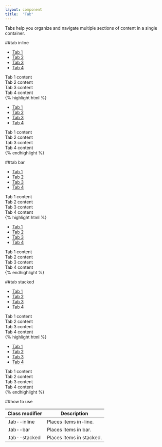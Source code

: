 ```yaml
---
layout: component
title:  "Tab"
---
```


Tabs help you organize and navigate multiple sections of content in a single container.

##tab inline
<div class="penguin-example">
    <div class="tab tab--inline" data-tab="">
        <ul class="tab__block" role="tablist">
            <li class="tab__block__item tab__block__item--selected" role="tab">
                <a href="#tab1-inline" class="tab__block__link">Tab 1</a>
            </li>
            <li class="tab__block__item" role="tab">
                <a href="#tab2-inline" class="tab__block__link">Tab 2</a>
            </li>
            <li class="tab__block__item" role="tab">
                <a href="#tab3-inline" class="tab__block__link">Tab 3</a>
            </li>
            <li class="tab__block__item" role="tab">
                <a href="#tab4-inline" class="tab__block__link">Tab 4</a>
            </li>
        </ul>
        <div class="tab__content">
            <div class="tab__content__item tab__content__item--selected" id="tab1-inline" role="tabpanel">Tab 1 content</div>
            <div class="tab__content__item" id="tab2-inline" role="tabpanel">Tab 2 content</div>
            <div class="tab__content__item" id="tab3-inline" role="tabpanel">Tab 3 content</div>
            <div class="tab__content__item" id="tab4-inline" role="tabpanel">Tab 4 content</div>
        </div>
    </div>
</div>
{% highlight html %}
<div class="tab tab--inline" data-tab>
    <ul class="tab__block" role="tablist">
        <li class="tab__block__item tab__block__item--selected" role="tab">
            <a href="#tab1-inline" class="tab__block__link">Tab 1</a>
        </li>
        <li class="tab__block__item" role="tab">
            <a href="#tab2-inline" class="tab__block__link">Tab 2</a>
        </li>
        <li class="tab__block__item" role="tab">
            <a href="#tab3-inline" class="tab__block__link">Tab 3</a>
        </li>
        <li class="tab__block__item" role="tab">
            <a href="#tab4-inline" class="tab__block__link">Tab 4</a>
        </li>
    </ul>
    <div class="tab__content">
        <div class="tab__content__item tab__content__item--selected" id="tab1-inline" role="tabpanel">Tab 1 content</div>
        <div class="tab__content__item" id="tab2-inline" role="tabpanel">Tab 2 content</div>
        <div class="tab__content__item" id="tab3-inline" role="tabpanel">Tab 3 content</div>
        <div class="tab__content__item" id="tab4-inline" role="tabpanel">Tab 4 content</div>
    </div>
</div>
{% endhighlight %}





##tab bar
<div class="penguin-example">
    <div class="tab tab--bar" data-tab="">
        <ul class="tab__block" role="tablist">
            <li class="tab__block__item tab__block__item--selected" role="tab"><a href="#tab1-bar" class="tab__block__link">Tab 1</a></li>
            <li class="tab__block__item" role="tab"><a href="#tab2-bar" class="tab__block__link">Tab 2</a></li>
            <li class="tab__block__item" role="tab"><a href="#tab3-bar" class="tab__block__link">Tab 3</a></li>
            <li class="tab__block__item" role="tab"><a href="#tab4-bar" class="tab__block__link">Tab 4</a></li>
        </ul>
        <div class="tab__content">
            <div class="tab__content__item tab__content__item--selected" id="tab1-bar">Tab 1 content</div>
            <div class="tab__content__item" id="tab2-bar">Tab 2 content</div>
            <div class="tab__content__item" id="tab3-bar">Tab 3 content</div>
            <div class="tab__content__item" id="tab4-bar">Tab 4 content</div>
        </div>
    </div>
</div>
{% highlight html %}
<div class="tab tab--bar" data-tab>
    <ul class="tab__block" role="tablist">
        <li class="tab__block__item tab__block__item--selected"  role="tab">
            <a href="#tab1-bar" class="tab__block__link">Tab 1</a>
        </li>
        <li class="tab__block__item"  role="tab">
            <a href="#tab2-bar" class="tab__block__link">Tab 2</a>
        </li>
        <li class="tab__block__item"  role="tab">
            <a href="#tab3-bar" class="tab__block__link">Tab 3</a>
        </li>
        <li class="tab__block__item"  role="tab">
            <a href="#tab4-bar" class="tab__block__link">Tab 4</a>
        </li>
    </ul>
    <div class="tab__content">
        <div class="tab__content__item tab__content__item--selected" id="tab1-bar" role="tabpanel">Tab 1 content</div>
        <div class="tab__content__item" id="tab2-bar" role="tabpanel">Tab 2 content</div>
        <div class="tab__content__item" id="tab3-bar" role="tabpanel">Tab 3 content</div>
        <div class="tab__content__item" id="tab4-bar" role="tabpanel">Tab 4 content</div>
    </div>
</div>
{% endhighlight %}





##tab stacked
<div class="penguin-example">
    <div class="tab tab--stacked" data-tab="">
        <ul class="tab__block" role="tablist">
            <li class="tab__block__item"><a href="#tab1-stacked" class="tab__block__link" role="tab">Tab 1</a></li>
            <li class="tab__block__item"><a href="#tab2-stacked" class="tab__block__link" role="tab">Tab 2</a></li>
            <li class="tab__block__item"><a href="#tab3-stacked" class="tab__block__link" role="tab">Tab 3</a></li>
            <li class="tab__block__item tab__block__item--selected"><a href="#tab4-stacked" class="tab__block__link">Tab 4</a></li>
        </ul>
        <div class="tab__content">
            <div class="tab__content__item" id="tab1-stacked" role="tabpanel">Tab 1 content</div>
            <div class="tab__content__item" id="tab2-stacked" role="tabpanel">Tab 2 content</div>
            <div class="tab__content__item" id="tab3-stacked" role="tabpanel">Tab 3 content</div>
            <div class="tab__content__item tab__content__item--selected" id="tab4-stacked" role="tabpanel">Tab 4 content</div>
        </div>
    </div>
</div>
{% highlight html %}
<div class="tab tab--stacked" data-tab>
    <ul class="tab__block" role="tablist">
        <li class="tab__block__item" role="tab">
            <a href="#tab1-stacked" class="tab__block__link">Tab 1</a>
        </li>
        <li class="tab__block__item" role="tab">
            <a href="#tab2-stacked" class="tab__block__link">Tab 2</a>
        </li>
        <li class="tab__block__item" role="tab">
            <a href="#tab3-stacked" class="tab__block__link">Tab 3</a>
        </li>
        <li class="tab__block__item tab__block__item--selected" role="tab">
            <a href="#tab4-stacked" class="tab__block__link">Tab 4</a>
        </li>
    </ul>
    <div class="tab__content">
        <div class="tab__content__item" id="tab1-stacked" role="tabpanel">Tab 1 content</div>
        <div class="tab__content__item" id="tab2-stacked" role="tabpanel">Tab 2 content</div>
        <div class="tab__content__item" id="tab3-stacked" role="tabpanel">Tab 3 content</div>
        <div class="tab__content__item tab__content__item--selected" id="tab4-stacked" role="tabpanel">Tab 4 content</div>
    </div>
</div>
{% endhighlight %}





##how to use

| Class modifier | Description              |
|----------------|--------------------------|
| .tab--inline   | Places items in-line.    |
| .tab--bar      | Places items in bar.     |
| .tab--stacked  | Places items in stacked. |
